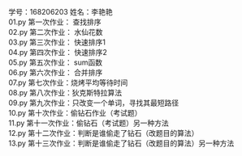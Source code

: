 学号：168206203    姓名：李艳艳    
01.py 第一次作业： 查找排序    
02.py 第二次作业： 水仙花数    
03.py 第三次作业： 快速排序1    
04.py 第四次作业： 快速排序2    
05.py 第五次作业： sum函数  
06.py 第六次作业： 合并排序  
07.py 第七次作业：烧烤平均等待时间  
08.py 第八次作业：狄克斯特拉算法  
09.py 第九次作业：只改变一个单词，寻找其最短路径  
10.py 第十次作业：偷钻石作业（考试题）  
11.py 第十一次作业：偷钻石（考试题）另一种方法  
12.py 第十二次作业：判断是谁偷走了钻石（改题目的算法）    
13.py 第十三次作业：判断是谁偷走了钻石（改题目的算法）另一种方法  
